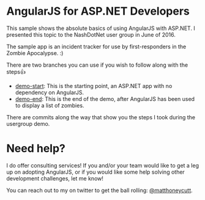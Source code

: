 # AngularJS for ASP.NET Developers

This sample shows the absolute basics of using AngularJS with ASP.NET.  I presented this topic to the NashDotNet user group in June of 2016. 

The sample app is an incident tracker for use by first-responders in the Zombie Apocalypse.  :) 

There are two branches you can use if you wish to follow along with the steps:+1:

* [demo-start](https://github.com/MattHoneycutt/intro-to-angular-for-aspnet-devs/tree/demo-start): This is the starting point, an ASP.NET app with no dependency on AngularJS.
* [demo-end](https://github.com/MattHoneycutt/intro-to-angular-for-aspnet-devs/tree/demo-end): This is the end of the demo, after AngularJS has been used to display a list of zombies.

There are commits along the way that show you the steps I took during the usergroup demo. 

# Need help?
I do offer consulting services!  If you and/or your team would like to get a leg up on adopting AngularJS, or if you would like some help solving other development challenges, let me know!  

You can reach out to my on twitter to get the ball rolling: [@matthoneycutt](http://twitter.com/matthoneycutt).

